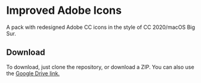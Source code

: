 # Improved Adobe Icons

A pack with redesigned Adobe CC icons in the style of CC 2020/macOS Big Sur.

## Download
To download, just clone the repository, or download a ZIP.
You can also use the [Google Drive link.](https://drive.google.com/file/d/1JP9hDb2LsTwxJl8tSp11wmAZHkXI-s6H/view?usp=sharing)
